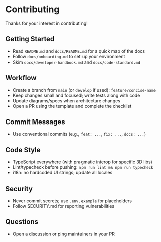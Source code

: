 # Contributing

Thanks for your interest in contributing!

## Getting Started
- Read `README.md` and `docs/README.md` for a quick map of the docs
- Follow `docs/onboarding.md` to set up your environment
- Skim `docs/developer-handbook.md` and `docs/code-standard.md`

## Workflow
- Create a branch from `main` (or `develop` if used): `feature/concise-name`
- Keep changes small and focused; write tests along with code
- Update diagrams/specs when architecture changes
- Open a PR using the template and complete the checklist

## Commit Messages
- Use conventional commits (e.g., `feat: ...`, `fix: ...`, `docs: ...`)

## Code Style
- TypeScript everywhere (with pragmatic interop for specific 3D libs)
- Lint/typecheck before pushing: `npm run lint && npm run typecheck`
- i18n: no hardcoded UI strings; update all locales

## Security
- Never commit secrets; use `.env.example` for placeholders
- Follow SECURITY.md for reporting vulnerabilities

## Questions
- Open a discussion or ping maintainers in your PR
